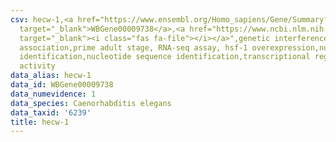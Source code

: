 ```yaml
---
csv: hecw-1,<a href="https://www.ensembl.org/Homo_sapiens/Gene/Summary?db=core;g=WBGene00009738"
  target="_blank">WBGene00009738</a>,<a href="https://www.ncbi.nlm.nih.gov/pubmed/30894454"
  target="_blank"><i class="fas fa-file"></i></a>",genetic interference,functional
  association,prime adult stage, RNA-seq assay, hsf-1 overexpression,nucleotide sequence
  identification,nucleotide sequence identification,transcriptional regulation,up-regulates
  activity
data_alias: hecw-1
data_id: WBGene00009738
data_numevidence: 1
data_species: Caenorhabditis elegans
data_taxid: '6239'
title: hecw-1
---
```

